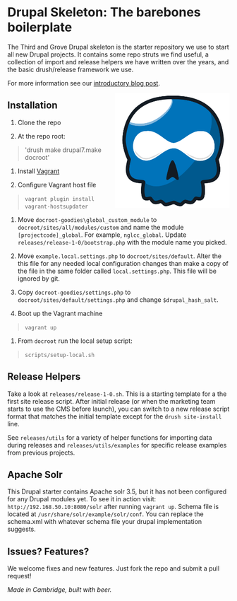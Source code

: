 # Drupal Skeleton: The barebones boilerplate

The Third and Grove Drupal skeleton is the starter repository we use to start all new Drupal projects. It contains some repo struts we find useful, a collection of import and release helpers we have written over the years, and the basic drush/release framework we use.

For more information see our [introductory blog post](http://www.thirdandgrove.com/drupal-7-starter-skeleton).

<img align="right" height="260" src="drupal-skeleton-logo-no-wordmark.svg">

## Installation

1. Clone the repo

1. At the repo root:
> 'drush make drupal7.make docroot'

1. Install [Vagrant](https://www.vagrantup.com/downloads.html)

1. Configure Vagrant host file
> `vagrant plugin install vagrant-hostsupdater`

1. Move `docroot-goodies\global_custom_module` to `docroot/sites/all/modules/custom` and name the module `[projectcode]_global`. For example, `nglcc_global`. Update `releases/release-1-0/bootstrap.php` with the module name you picked.

1. Move `example.local.settings.php` to `docroot/sites/default`. Alter the this file for any needed local configuration changes than make a copy of the file in the same folder called `local.settings.php`. This file will be ignored by git.

1. Copy `docroot-goodies/settings.php` to `docroot/sites/default/settings.php` and change `$drupal_hash_salt`.

1. Boot up the Vagrant machine
> `vagrant up`

1. From `docroot` run the local setup script:
> `scripts/setup-local.sh`

## Release Helpers

Take a look at `releases/release-1-0.sh`. This is a starting template for a the first site release script. After initial release (or when the marketing team starts to use the CMS before launch), you can switch to a new release script format that matches the initial template except for the `drush site-install` line.

See `releases/utils` for a variety of helper functions for importing data during releases and `releases/utils/examples` for specific release examples from previous projects.

## Apache Solr
This Drupal starter contains Apache solr 3.5, but it has not been configured for any Drupal modules yet. To see it in action visit: `http://192.168.50.10:8080/solr` after running `vagrant up`. Schema file is located at `/usr/share/solr/example/solr/conf`. You can replace the schema.xml with whatever schema file your drupal implementation suggests.


## Issues? Features?
We welcome fixes and new features. Just fork the repo and submit a pull request!

_Made in Cambridge, built with beer._
